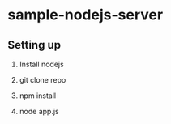 # sample-nodejs-server

## Setting up

1. Install nodejs

2. git clone repo

3. npm install

4. node app.js
